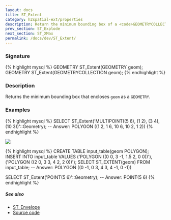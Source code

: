 ```yaml
---
layout: docs
title: ST_Extent
category: h2spatial-ext/properties
description: Return the minimum bounding box of a <code>GEOMETRYCOLLECTION</code>
prev_section: ST_Explode
next_section: ST_XMax
permalink: /docs/dev/ST_Extent/
---
```

 
### Signature

{% highlight mysql %}
GEOMETRY ST_Extent(GEOMETRY geom);
GEOMETRY ST_Extent(GEOMETRYCOLLECTION geom);
{% endhighlight %}

### Description

Returns the minimum bounding box that encloses `geom` as a `GEOMETRY`.

### Examples

{% highlight mysql %}
SELECT ST_Extent('MULTIPOINT((5 6), (1 2), (3 4), (10 3))'::Geometry);
-- Answer: POLYGON ((1 2, 1 6, 10 6, 10 2, 1 2))
{% endhighlight %}

<img class="displayed" src="../ST_Extent.png"/>

{% highlight mysql %}
CREATE TABLE input_table(geom POLYGON);
INSERT INTO input_table
    VALUES ('POLYGON ((0 0, 3 -1, 1.5 2, 0 0))'),
           ('POLYGON ((2 0, 3 3, 4 2, 2 0))');
SELECT ST_EXTENT(geom) FROM input_table;
-- Answer: POLYGON ((0 -1, 0 3, 4 3, 4 -1, 0 -1))

SELECT ST_Extent('POINT(5 6)'::Geometry);
-- Answer: POINT(5 6)
{% endhighlight %}

##### See also
* <a href="http://www.h2gis.org/docs/dev/ST_Envelope/" target="_blank">ST_Envelope</a>
* <a href="https://github.com/irstv/H2GIS/blob/master/h2spatial-ext/src/main/java/org/h2gis/h2spatialext/function/spatial/properties/ST_Extent.java" target="_blank">Source code</a>
